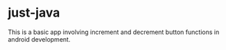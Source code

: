 # just-java
This is a basic app involving increment and decrement button functions in android development.
